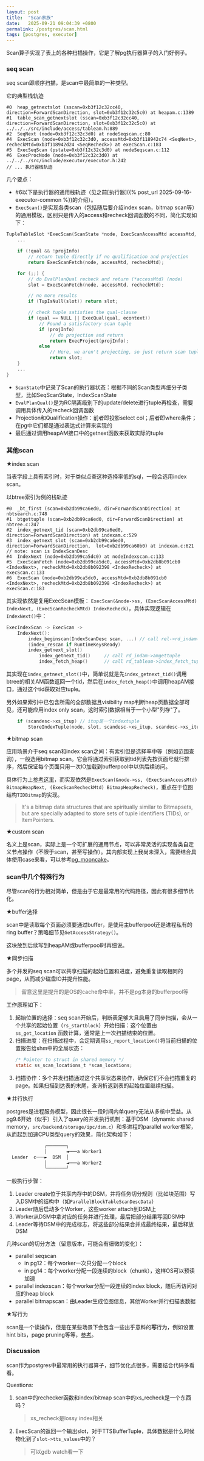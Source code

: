 ```yaml
---
layout: post
title:  "Scan家族"
date:   2025-09-21 09:04:39 +0800
permalink: /postgres/scan.html
tags: [postgres, executor]
---
```


Scan算子实现了表上的各种扫描操作，它是了解pg执行器算子的入门好例子。

### seq scan
seq scan即顺序扫描，是scan中最简单的一种类型。

它的典型栈轨迹
```gdb
#0  heap_getnextslot (sscan=0xb3f12c32cc40, direction=ForwardScanDirection, slot=0xb3f12c32c5c0) at heapam.c:1389
#1  table_scan_getnextslot (sscan=0xb3f12c32cc40, direction=ForwardScanDirection, slot=0xb3f12c32c5c0) at ../../../src/include/access/tableam.h:889
#2  SeqNext (node=0xb3f12c32c3d0) at nodeSeqscan.c:80
#4  ExecScan (node=0xb3f12c32c3d0, accessMtd=0xb3f118942c74 <SeqNext>, recheckMtd=0xb3f118942d24 <SeqRecheck>) at execScan.c:183
#5  ExecSeqScan (pstate=0xb3f12c32c3d0) at nodeSeqscan.c:112
#6  ExecProcNode (node=0xb3f12c32c3d0) at ../../../src/include/executor/executor.h:242
// ... 执行器栈轨迹
```

几个要点：

- #6以下是执行器的通用栈轨迹（见之前[执行器]({% post_url 2025-09-16-executor-common %})的介绍）。
- `ExecScan()`是实现各类scan（包括随后要介绍index scan，bitmap scan等）的通用模板，区别只是传入的access和recheck回调函数的不同，简化实现如下：
```c
TupleTableSlot *ExecScan(ScanState *node, ExecScanAccessMtd accessMtd, ExecScanRecheckMtd recheckMtd) {
    ...

    if (!qual && !projInfo)
		// return tuple directly if no qualification and projection
		return ExecScanFetch(node, accessMtd, recheckMtd);

    for (;;) {
        // do EvalPlanQual recheck and return (*accessMtd) (node)
        slot = ExecScanFetch(node, accessMtd, recheckMtd);

        // no more results
        if (TupIsNull(slot)) return slot;

        // check tuple satisfies the qual-clause
        if (qual == NULL || ExecQual(qual, econtext))
            // Found a satisfactory scan tuple
            if (projInfo)
                // do projection and return
                return ExecProject(projInfo);
            else
                // Here, we aren't projecting, so just return scan tuple
                return slot;
    }
    ...
}
```
- `ScanState`中记录了Scan的执行器状态：根据不同的Scan类型再细分子类型，比如SeqScanState，IndexScanState
- `EvalPlanQual()`是为RC隔离级别下的update/delete进行tuple再检查，需要调用具体传入的recheck回调函数
- Projection和Qualification操作：前者即投影select col；后者即where条件；在pg中它们都是通过表达式计算来实现的
- 最后通过调用heapAM接口中的getnext函数来获取实际的tuple

### 其他scan

★index scan

当表字段上具有索引时，对于类似点查这种选择率低的sql，一般会选用index scan。

以btree索引为例的栈轨迹
```gdb
#0  _bt_first (scan=0xb2db99ca6ed0, dir=ForwardScanDirection) at nbtsearch.c:748
#1  btgettuple (scan=0xb2db99ca6ed0, dir=ForwardScanDirection) at nbtree.c:247
#2  index_getnext_tid (scan=0xb2db99ca6ed0, direction=ForwardScanDirection) at indexam.c:529
#3  index_getnext_slot (scan=0xb2db99ca6ed0, direction=ForwardScanDirection,  lot=0xb2db99ca60b0) at indexam.c:621 // note: scan is IndexScanDesc
#4  IndexNext (node=0xb2db99ca5dc0) at nodeIndexscan.c:133
#5  ExecScanFetch (node=0xb2db99ca5dc0, accessMtd=0xb2db8b091cb0 <IndexNext>, recheckMtd=0xb2db8b092398 <IndexRecheck>) at execScan.c:133
#6  ExecScan (node=0xb2db99ca5dc0, accessMtd=0xb2db8b091cb0 <IndexNext>, recheckMtd=0xb2db8b092398 <IndexRecheck>) at execScan.c:183
```

其实现依然是复用ExecScan模板：
`ExecScan(&node->ss, (ExecScanAccessMtd) IndexNext, (ExecScanRecheckMtd) IndexRecheck)`，具体实现逻辑在`IndexNext()`中：
```c
ExecIndexScan -> ExecScan -> 
    IndexNext(): 
        index_beginscan(IndexScanDesc scan, ...) // call rel->rd_indam->ambeginscan()
        (index_rescan if RuntimeKeysReady)
        index_getnext_slot()
            index_getnext_tid()		// call rd_indam->amgettuple
            index_fetch_heap()		// call rd_tableam->index_fetch_tuple
```

其实现在`index_getnext_slot()`中，简单说就是先`index_getnext_tid()`调用btree的相关AM函数返回一个tid，然后在`index_fetch_heap()`中调用heapAM接口，通过这个tid获取对应tuple。

另外如果索引中已包含所需的全部数据且visibility map判断heap页数据全部可见，还可能应用index only scan，这时索引数据相当于一个小型"列存"了。
```c
    if (scandesc->xs_itup) // itup是一个indextuple
        StoreIndexTuple(node, slot, scandesc->xs_itup, scandesc->xs_itupdesc);
```

★bitmap scan

应用场景介于seq scan和index scan之间：有索引但是选择率中等（例如范围查询），一般选用bitmap scan。它会将通过索引获取到tid列表先按页面号就行排序，然后保证每个页面只用一次IO加载到bufferpool中以供后续访问。

具体行为上[参考这里](https://www.yugabyte.com/blog/bitmap-scans-on-distributed-postgresql/)，而实现依然是`ExecScan(&node->ss, (ExecScanAccessMtd) BitmapHeapNext, (ExecScanRecheckMtd) BitmapHeapRecheck)`，重点在于位图结构`TIDBitmap`的实现。
> It's a bitmap data structures that are spiritually similar to Bitmapsets, but are specially adapted to store sets of tuple identifiers (TIDs), or ItemPointers.

★custom scan

名义上是scan，实际上是一个可扩展的通用节点，可以非常灵活的实现各类自定义节点操作（不限于scan，甚至写操作）。其内部实现上我尚未深入，需要结合具体使用case来看，可以参考[pg_mooncake](https://github.com/Mooncake-Labs/pg_mooncake)。

### scan中几个特殊行为
尽管scan的行为相对简单，但是由于它是最常用的代码路径，因此有很多细节优化。

★buffer选择

scan中是读取每个页面必须要通过buffer，是使用主bufferpool还是进程私有的ring buffer？策略细节见`GetAccessStrategy()`。

这块放到后续写到heapAM或bufferpool时再细说。

★同步扫描

多个并发的seq scan可以共享扫描的起始位置和进度，避免重复读取相同的page，从而减少磁盘IO并提升性能。
> 留意这里是提升的是OS的cache命中率，并不是pg本身的bufferpool等

工作原理如下：
1. 起始位置的选择：seq scan开始后，判断表足够大且启用了同步扫描，会从一个共享的起始位置（`rs_startblock`）开始扫描：这个位置由 `ss_get_location` 函数计算，通常是上一次扫描结束的位置。
1. 扫描进度：在扫描过程中，会定期调用`ss_report_location()`将当前扫描的位置报告给shm中的全局状态：
    ```c
    /* Pointer to struct in shared memory */
    static ss_scan_locations_t *scan_locations;
    ```
1. 扫描协作：多个并发扫描通过这个共享状态来协作，确保它们不会扫描重复的page。如果扫描到达表的末尾，查询折返到表的起始位置继续扫描。

★并行执行

postgres是进程服务模型，因此很长一段时间内单query无法从多核中受益。从pg9.6开始（似乎）引入了query的并发执行机制：基于DSM（dynamic shared memory，`src/backend/storage/ipc/dsm.c`）和多进程的parallel worker框架，从而起到加速CPU类型query的效果，简化架构如下：

```txt
              ┌───────┐                                 
              │       ◄───a Worker1                             
  Leader  c───►  DSM  │                                 
              │       ◄───a Worker2                            
              └───────┘                                 
```

一般执行步骤：
1. Leader create位于共享内存中的DSM，并将任务切分规则（比如块范围）写入DSM中的结构中（如`ParallelBlockTableScanDescData`）
1. Leader随后启动多个Worker，这些worker attach到DSM上
1. Worker从DSM中拿对应的任务并进行处理，最后把部分结果写回DSM中
1. Leader等待DSM中的完成标志，将这些部分结果合并成最终结果，最后释放DSM

几种scan的切分方法（留意版本，可能会有细微的变化）：
- parallel seqscan
    - in pg12：每个worker一次只分配一个block
    - in pg14：每个worker分配一段连续的block（chunk），这样OS可以预读加速
- parallel indexscan：每个worker分配一段连续的index block，随后再访问对应的heap block
- parallel bitmapscan：由Leader生成位图信息，其他Worker并行扫描表数据

★写行为

scan是一个读操作，但是在某些场景下会包含一些出乎意料的**写**行为，例如设置hint bits，page pruning等等，[参考](https://mp.weixin.qq.com/s/2Cn6TE8HiyTaLzi7eJb2Jw)。

### Discussion
scan作为postgres中最常用的执行器算子，细节优化点很多，需要结合代码多看看。

Questions:
1. scan中的rechecker函数和index/bitmap scan中的xs_recheck是一个东西吗？
    > xs_recheck是lossy index相关
1. ExecScan的返回一个输出slot，对于TTSBufferTuple，具体数据是什么时候物化到了`slot->tts_values`中的？
    > 可以gdb watch看一下
